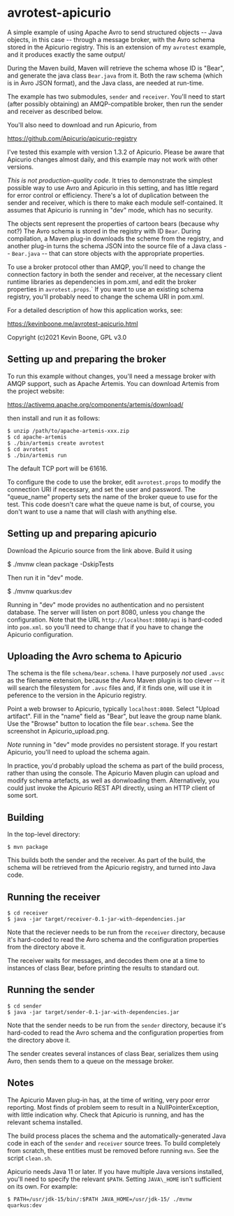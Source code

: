# avrotest-apicurio

A simple example of using Apache Avro to send structured objects 
-- Java objects, in this case -- through a message broker,
with the Avro schema stored in the Apicurio registry. This is
an extension of my `avrotest` example, and it produces exactly the same
output/

During the Maven build, Maven will retrieve the schema
whose ID is "Bear", and generate the java class `Bear.java` from it.
Both the raw schema (which is in Avro JSON format), and the Java class,
are needed at run-time.

The example
has two submodules, `sender` and `receiver`. You'll need to start
(after possibly obtaining) an AMQP-compatible broker, then run the
sender and receiver as described below.

You'll also need to download and run Apicurio, from 

https://github.com/Apicurio/apicurio-registry

I've tested this example with version 1.3.2 of Apicurio. 
Please be aware that Apicurio
changes almost daily, and this example may not work with other versions.

*This is not production-quality code*. It tries to demonstrate the simplest
possible way to use Avro and Apicurio in this setting, 
and has little regard for
error control or efficiency. There's a lot of duplication between the
sender and receiver, which is there to make each module self-contained.
It assumes that Apicurio is running in "dev" mode, which has no security.

The objects sent represent the properties of cartoon bears (because
why not?) The Avro schema is stored in the registry with ID `Bear`. 
During compilation, a
Maven plug-in downloads the scheme from the registry, and another
plug-in turns the schema JSON into the source file of a Java class
-- `Bear.java` -- that can store objects with the appropriate properties.

To use a broker protocol other than AMQP, you'll need to change the
connection factory in both the sender and receiver, at the necessary
client runtime libraries as dependencies in pom.xml, and edit the
broker properties in `avrotest.props`.` If you want to use an existing
schema registry, you'll probably need to change the schema URI in
pom.xml.

For a detailed description of how this application works, see:

https://kevinboone.me/avrotest-apicurio.html

Copyright (c)2021 Kevin Boone, GPL v3.0

## Setting up and preparing the broker

To run this example without changes, you'll need a message broker with
AMQP support, such as Apache Artemis. You can download Artemis
from the project website:

https://activemq.apache.org/components/artemis/download/

then install and run it as follows:

    $ unzip /path/to/apache-artemis-xxx.zip
    $ cd apache-artemis
    $ ./bin/artemis create avrotest
    $ cd avrotest
    $ ./bin/artemis run

The default TCP port will be 61616.

To configure the code to use the broker, edit `avrotest.props` to modify the
connection URI if necessary, and set the user and password. The "queue\_name"
property sets the name of the broker queue to use for the test. This code
doesn't care what the queue name is but, of course, you don't want to use
a name that will clash with anything else.

## Setting up and preparing apicurio

Download the Apicurio source from the link above. Build it using

$ ./mvnw clean package -DskipTests

Then run it in "dev" mode. 

$ ./mvnw quarkus:dev

Running in "dev" mode provides no authentication and no persistent 
database. The server will listen on port 8080, unless you change
the configuration. Note that the URL `http://localhost:8080/api` 
is hard-coded into `pom.xml`. so you'll need to change that if you
have to change the Apicurio configuration.

## Uploading the Avro schema to Apicurio

The schema is the file `schema/bear.schema`. I have purposely _not_
used `.avsc` as the filename extension, because the Avro Maven
plugin is too clever -- it will search the filesystem for 
`.avsc` files and, if it finds one, will use it in peference to the
version in the Apicurio registry. 

Point a web browser to Apicurio, typically `localhost:8080`. 
Select "Upload artifact". Fill in the "name" field as "Bear", but
leave the group name blank. Use the "Browse" button to location the file
`bear.schema`. See the screenshot in Apicurio_upload.png.

*Note* running in "dev" mode provides no persistent storage. If you
restart Apicurio, you'll need to upload the schema again.

In practice, you'd probably upload the schema as part of the build
process, rather than using the console. The Apicurio Maven plugin 
can upload and modify schema artefacts, as well as donwloading them.
Alternatively, you could just invoke the Apicurio REST API directly, using
an HTTP client of some sort.

## Building

In the top-level directory:

    $ mvn package

This builds both the sender and the receiver. As part of the build, 
the schema will be retrieved from the Apicurio registry, and turned
into Java code.

## Running the receiver

    $ cd receiver
    $ java -jar target/receiver-0.1-jar-with-dependencies.jar

Note that the reciever needs to be run from the `receiver` directory,
because it's hard-coded to read the Avro schema and the configuration
properties from the directory above it.

The receiver waits for messages, and decodes them one at a time to
instances of class Bear, before printing the results to standard out.

## Running the sender 

    $ cd sender 
    $ java -jar target/sender-0.1-jar-with-dependencies.jar

Note that the sender needs to be run from the `sender` directory,
because it's hard-coded to read the Avro schema and the configuration
properties from the directory above it.

The sender creates several instances of class Bear, serializes them
using Avro, then sends them to a queue on the message broker.

## Notes

The Apicurio Maven plug-in has, at the time of writing, very poor 
error reporting. Most finds of problem seem to result in a 
NullPointerException, with little indication why. Check that Apicurio
is running, and has the relevant schema installed.

The build process places the schema and the automatically-generated
Java code in each of the `sender` and `receiver` source trees. 
To build completely from scratch, these entities must be removed
before running `mvn`. See the script `clean.sh`. 

Apicurio needs Java 11 or later. If you have multiple Java versions
installed, you'll need to specify the relevant `$PATH`. Setting
`JAVA\_HOME` isn't sufficient on its own. For example:

    $ PATH=/usr/jdk-15/bin/:$PATH JAVA_HOME=/usr/jdk-15/ ./mvnw quarkus:dev


